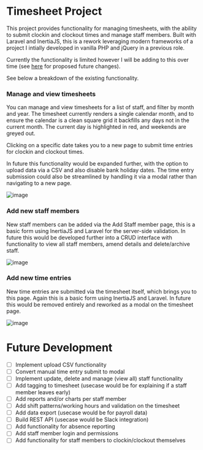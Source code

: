 # Timesheet Project

This project provides functionality for managing timesheets, with the ability to submit clockin and clockout times and manage staff members. Built with Laravel and InertiaJS, this is a rework leveraging modern frameworks of a project I intially developed in vanilla PHP and jQuery in a previous role.

Currently the functionality is limited however I will be adding to this over time (see [here](#future-development) for proposed future changes). 

See below a breakdown of the existing functionality.

### Manage and view timesheets

You can manage and view timesheets for a list of staff, and filter by month and year. The timesheet currently renders a single calendar month, and to ensure the calendar is a clean square grid it backfills any days not in the current month. The current day is highlighted in red, and weekends are greyed out.

Clicking on a specific date takes you to a new page to submit time entries for clockin and clockout times.

In future this functionality would be expanded further, with the option to upload data via a CSV and also disable bank holiday dates. The time entry submission could also be streamlined by handling it via a modal rather than navigating to a new page.

![image](https://github.com/user-attachments/assets/4b49467e-06e2-4439-b927-da1ae91c3943)

### Add new staff members

New staff members can be added via the Add Staff member page, this is a basic form using InertiaJS and Laravel for the server-side validation. In future this would be developed further into a CRUD interface with functionality to view all staff members, amend details and delete/archive staff.

![image](https://github.com/user-attachments/assets/675f328d-52be-4d35-a7eb-2e28ade4f3f5)

### Add new time entries

New time entries are submitted via the timesheet itself, which brings you to this page. Again this is a basic form using InertiaJS and Laravel. In future this would be removed entirely and reworked as a modal on the timesheet page.

![image](https://github.com/user-attachments/assets/10b6932c-e728-4bf6-952f-908367dcae3d)

# Future Development

- [ ] Implement upload CSV functionality
- [ ] Convert manual time entry submit to modal
- [ ] Implement update, delete and manage (view all) staff functionality
- [ ] Add tagging to timesheet (usecase would be for explaining if a staff member leaves early)
- [ ] Add reports and/or charts per staff member
- [ ] Add shift patterns/working hours and validation on the timesheet
- [ ] Add data export (usecase would be for payroll data)
- [ ] Build REST API (usecase would be Slack integration)
- [ ] Add functionality for absence reporting
- [ ] Add staff member login and permissions
- [ ] Add functionality for staff members to clockin/clockout themselves
